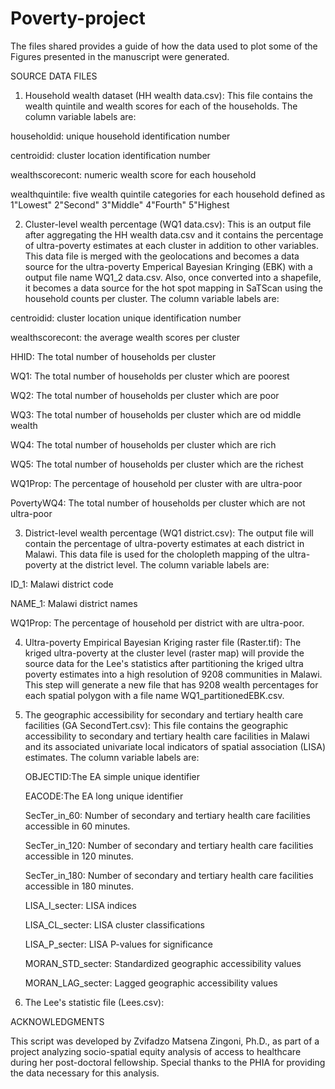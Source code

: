 # Poverty-project
The files shared provides a guide of how the data used to plot some of the Figures presented in the manuscript were generated. 

SOURCE DATA FILES

1. Household wealth dataset (HH wealth data.csv): This file contains the wealth quintile and wealth scores for each of the households. The column variable labels are:
   
householdid: unique household identification number

centroidid: cluster location identification number

wealthscorecont: numeric wealth score for each household

wealthquintile: five wealth quintile categories for each household defined as 1"Lowest" 2"Second" 3"Middle" 4"Fourth" 5"Highest

2. Cluster-level wealth percentage (WQ1 data.csv): This is an output file after aggregating the HH wealth data.csv and it contains the percentage of ultra-poverty estimates at each cluster in addition to other variables. This data file is merged with the geolocations and becomes a data source for the ultra-poverty Emperical Bayesian Kringing (EBK) with a output file name WQ1_2 data.csv. Also, once converted into a shapefile, it becomes a data source for the hot spot mapping in SaTScan using the household counts per cluster. The column variable labels are:
   
centroidid: cluster location unique identification number

wealthscorecont: the average wealth scores per cluster

HHID: The total number of households per cluster

WQ1: The total number of households per cluster which are poorest

WQ2: The total number of households per cluster which are poor

WQ3: The total number of households per cluster which are od middle wealth

WQ4: The total number of households per cluster which are rich

WQ5: The total number of households per cluster which are the richest

WQ1Prop: The percentage of household per cluster with are ultra-poor

PovertyWQ4: The total number of households per cluster which are not ultra-poor

3. District-level wealth percentage (WQ1 district.csv): The output file will contain the percentage of ultra-poverty estimates at each district in Malawi. This data file is used for the cholopleth mapping of the ultra-poverty at the district level. The column variable labels are:
   
ID_1: Malawi district code

NAME_1: Malawi district names

WQ1Prop: The percentage of household per district with are ultra-poor.

4. Ultra-poverty Empirical Bayesian Kriging raster file (Raster.tif): The kriged ultra-poverty at the cluster level (raster map) will provide the source data for the Lee's statistics after partitioning the kriged ultra poverty estimates into a high resolution of 9208 communities in Malawi. This step will generate a new file that has 9208 wealth percentages for each spatial polygon with a file name WQ1_partitionedEBK.csv.

5. The geographic accessibility for secondary and tertiary health care facilities (GA SecondTert.csv): This file contains the geographic accessibility to secondary and tertiary health care facilities in Malawi and its associated univariate local indicators of spatial association (LISA) estimates. The column variable labels are:
   
   OBJECTID:The EA simple unique identifier
   
   EACODE:The EA long unique identifier
   
   SecTer_in_60: Number of secondary and tertiary health care facilities accessible in 60 minutes.
   
   SecTer_in_120: Number of secondary and tertiary health care facilities accessible in 120 minutes.
   
   SecTer_in_180: Number of secondary and tertiary health care facilities accessible in 180 minutes.
   
   LISA_I_secter: LISA indices
   
   LISA_CL_secter: LISA cluster classifications
   
   LISA_P_secter: LISA P-values for significance
   
   MORAN_STD_secter: Standardized geographic accessibility values
   
   MORAN_LAG_secter: Lagged geographic accessibility values

7. The Lee's statistic file (Lees.csv):

ACKNOWLEDGMENTS 

This script was developed by Zvifadzo Matsena Zingoni, Ph.D., as part of a project analyzing socio-spatial equity analysis of access to healthcare during her post-doctoral fellowship. Special thanks to the PHIA for providing the data necessary for this analysis.

